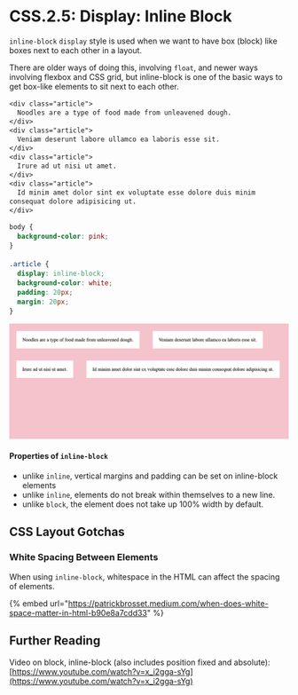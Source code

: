 # CSS.2.5: Display: Inline Block

`inline-block` `display` style is used when we want to have box (block) like boxes next to each other in a layout.

There are older ways of doing this, involving `float`, and newer ways involving flexbox and CSS grid, but inline-block is one of the basic ways to get box-like elements to sit next to each other.

```markup
<div class="article">
  Noodles are a type of food made from unleavened dough.
</div>
<div class="article">
  Veniam deserunt labore ullamco ea laboris esse sit.
</div>
<div class="article">
  Irure ad ut nisi ut amet.
</div>
<div class="article">
  Id minim amet dolor sint ex voluptate esse dolore duis minim consequat dolore adipisicing ut.
</div>
```

```css
body {
  background-color: pink;
}

.article {
  display: inline-block;
  background-color: white;
  padding: 20px;
  margin: 20px;
}
```

![](../../../.gitbook/assets/inline-block.png)

#### Properties of `inline-block`

- unlike `inline`, vertical margins and padding can be set on inline-block elements
- unlike `inline`, elements do not break within themselves to a new line.
- unlike `block`, the element does not take up 100% width by default.

## CSS Layout Gotchas

### White Spacing Between Elements

When using `inline-block`, whitespace in the HTML can affect the spacing of elements.

{% embed url="https://patrickbrosset.medium.com/when-does-white-space-matter-in-html-b90e8a7cdd33" %}

## Further Reading

Video on block, inline-block (also includes position fixed and absolute): [https://www.youtube.com/watch?v=x_i2gga-sYg](https://www.youtube.com/watch?v=x_i2gga-sYg)
